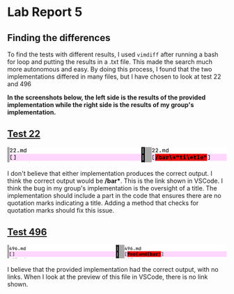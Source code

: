 # Lab Report 5

## Finding the differences 
To find the tests with different results, I used `vimdiff` after running a bash for loop and putting the results in a .txt file. This made the search much more autonomous and easy. By doing this process, I found that the two implementations differed in many files, but I have chosen to look at test 22 and 496

**In the screenshots below, the left side is the results of the provided implementation while the right side is the results of my group's implementation.**
    
## [Test 22](https://github.com/nidhidhamnani/markdown-parser/blob/main/test-files/22.md)

![](22.png)

I don't believe that either implementation produces the correct output. I think the correct output would be **/bar\***. This is the link shown in VSCode. I think the bug in my group's implementation is the oversight of a title. The implementation should include a part in the code that ensures there are no quotation marks indicating a title. Adding a method that checks for quotation marks should fix this issue. 

## [Test 496](https://github.com/nidhidhamnani/markdown-parser/blob/main/test-files/496.md)

![](496.png)

I believe that the provided implementation had the correct output, with no links. When I look at the preview of this file in VSCode, there is no link shown.
